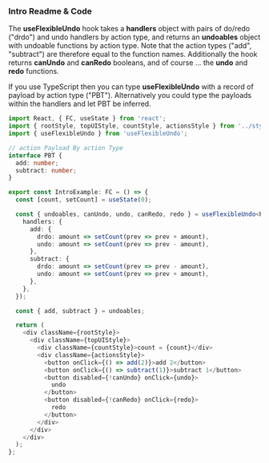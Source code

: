 ### Intro Readme & Code

The **useFlexibleUndo** hook takes a **handlers** object with pairs of do/redo ("drdo") and undo handlers by action type, and returns an **undoables** object with undoable functions by action type. Note that the action types ("add", "subtract") are therefore equal to the function names. Additionally the hook returns **canUndo** and **canRedo** booleans, and of course ... the **undo** and **redo** functions.

If you use TypeScript then you can type **useFlexibleUndo** with a record of payload by action type ("PBT"). Alternatively you could type the payloads within the handlers and let PBT be inferred.

```typescript
import React, { FC, useState } from 'react';
import { rootStyle, topUIStyle, countStyle, actionsStyle } from '../styles';
import { useFlexibleUndo } from 'useFlexibleUndo';

// action Payload By action Type
interface PBT {
  add: number;
  subtract: number;
}

export const IntroExample: FC = () => {
  const [count, setCount] = useState(0);

  const { undoables, canUndo, undo, canRedo, redo } = useFlexibleUndo<PBT>({
    handlers: {
      add: {
        drdo: amount => setCount(prev => prev + amount),
        undo: amount => setCount(prev => prev - amount),
      },
      subtract: {
        drdo: amount => setCount(prev => prev - amount),
        undo: amount => setCount(prev => prev + amount),
      },
    },
  });

  const { add, subtract } = undoables;

  return (
    <div className={rootStyle}>
      <div className={topUIStyle}>
        <div className={countStyle}>count = {count}</div>
        <div className={actionsStyle}>
          <button onClick={() => add(2)}>add 2</button>
          <button onClick={() => subtract(1)}>subtract 1</button>
          <button disabled={!canUndo} onClick={undo}>
            undo
          </button>
          <button disabled={!canRedo} onClick={redo}>
            redo
          </button>
        </div>
      </div>
    </div>
  );
};
```
